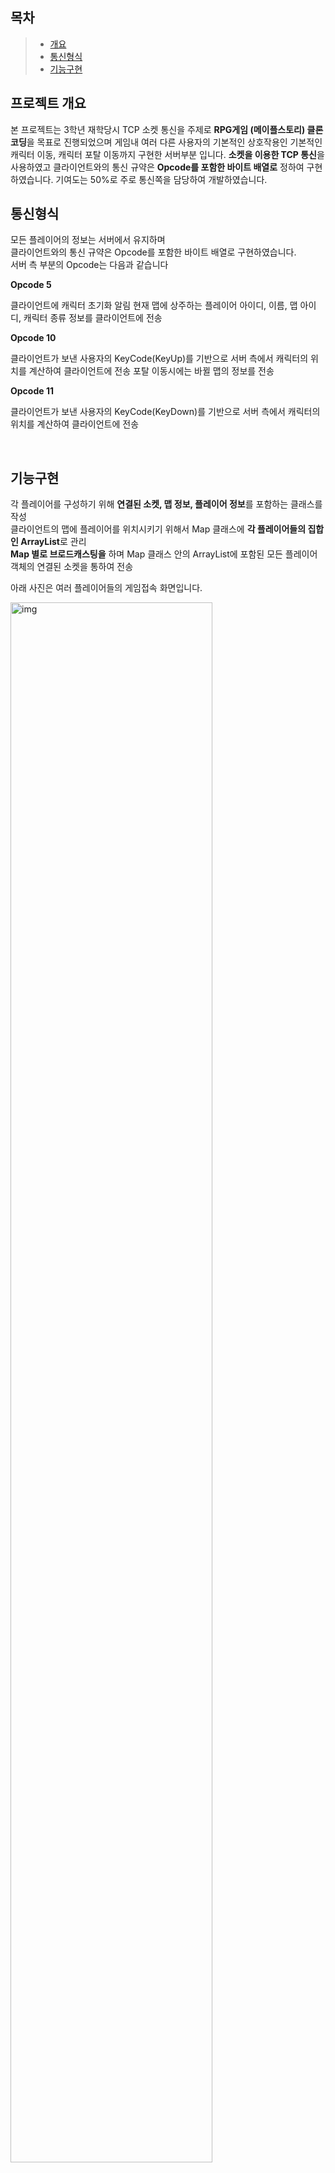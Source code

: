## 목차

> - [개요](#프로젝트-개요)
> - [통신형식](#통신형식)
> - [기능구현](#기능구현)

## 프로젝트 개요

본 프로젝트는 3학년 재학당시 TCP 소켓 통신을 주제로 **RPG게임 (메이플스토리) 클론코딩**을 목표로 진행되었으며 게임내 여러 다른 사용자의 기본적인 상호작용인 기본적인 캐릭터 이동, 캐릭터 포탈 이동까지 구현한 서버부분 입니다. **소켓을 이용한 TCP 통신**을 사용하였고 클라이언트와의 통신 규약은 **Opcode를 포함한 바이트 배열로** 정하여 구현하였습니다. 기여도는 50%로 주로 통신쪽을 담당하여 개발하였습니다.

## 통신형식

모든 플레이어의 정보는 서버에서 유지하며  
클라이언트와의 통신 규약은 Opcode를 포함한 바이트 배열로 구현하였습니다.  
서버 측 부분의 Opcode는 다음과 같습니다

**Opcode 5**

클라이언트에 캐릭터 초기화 알림
현재 맵에 상주하는 플레이어 아이디, 이름, 맵 아이디, 캐릭터 종류 정보를 클라이언트에 전송

**Opcode 10**

클라이언트가 보낸 사용자의 KeyCode(KeyUp)를 기반으로 서버 측에서
캐릭터의 위치를 계산하여 클라이언트에 전송
포탈 이동시에는 바뀔 맵의 정보를 전송

**Opcode 11**

클라이언트가 보낸 사용자의 KeyCode(KeyDown)를 기반으로 서버 측에서
캐릭터의 위치를 계산하여 클라이언트에 전송

<br/>

## 기능구현

각 플레이어를 구성하기 위해 **연결된 소켓, 맵 정보, 플레이어 정보**를 포함하는 클래스를 작성  
클라이언트의 맵에 플레이어를 위치시키기 위해서 Map 클래스에 **각 플레이어들의 집합인 ArrayList**로 관리  
**Map 별로 브로드캐스팅을** 하며 Map 클래스 안의 ArrayList에 포함된 모든 플레이어 객체의 연결된 소켓을 통하여 전송

아래 사진은 여러 플레이어들의 게임접속 화면입니다.

<img width="80%" alt="img" src ="https://user-images.githubusercontent.com/33706043/130346490-72007f6e-ce1d-4f4c-a06e-60ee536401e3.jpeg"/>
